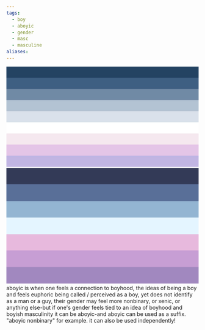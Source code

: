 ```yaml
---
tags:
  - boy
  - aboyic
  - gender
  - masc
  - masculine
aliases: 
---
```

![aboyic.jpeg](../../images/aboyic.jpeg)  
![aboyic alt.png](../../images/aboyic%20alt.png)aboyic is when one feels a connection to boyhood, the ideas of being a boy and feels euphoric being called / perceived as a boy, yet does not identify as a man or a guy, their gender may feel more nonbinary, or xenic, or anything else-but if one's gender feels tied to an idea of boyhood and boyish masculinity it can be aboyic-and aboyic can be used as a suffix. "aboyic nonbinary" for example. it can also be used independently!